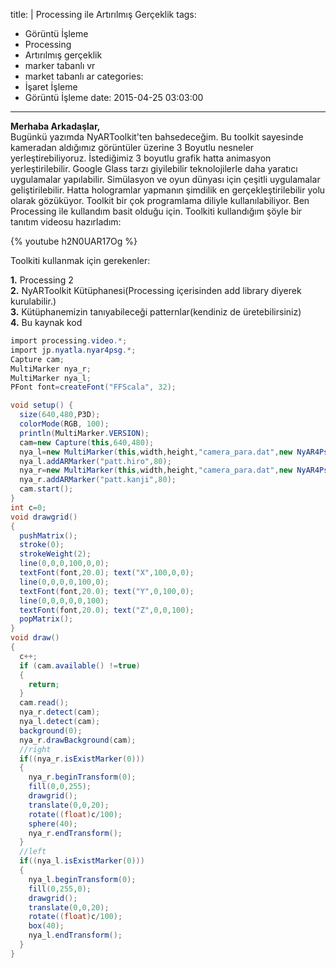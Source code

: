 title: |
  Processing ile Artırılmış Gerçeklik
tags:
  - Görüntü İşleme
  - Processing
  - Artırılmış gerçeklik
  - marker tabanlı vr
  - market tabanlı ar
categories:
  - İşaret İşleme
  - Görüntü İşleme
date: 2015-04-25 03:03:00
---
**Merhaba Arkadaşlar,**  
Bugünkü yazımda NyARToolkit'ten bahsedeceğim. Bu toolkit sayesinde kameradan aldığımız görüntüler üzerine 3 Boyutlu nesneler yerleştirebiliyoruz. İstediğimiz 3 boyutlu grafik hatta animasyon yerleştirilebilir. Google Glass tarzı giyilebilir teknolojilerle daha yaratıcı uygulamalar yapılabilir. Simülasyon ve oyun dünyası için çeşitli uygulamalar geliştirilebilir. Hatta hologramlar yapmanın şimdilik en gerçekleştirilebilir yolu olarak gözüküyor. Toolkit bir çok programlama diliyle kullanılabiliyor. Ben Processing ile kullandım basit olduğu için. Toolkiti kullandığım şöyle bir tanıtım videosu hazırladım:  

{% youtube h2N0UAR17Og %}

Toolkiti kullanmak için gerekenler:  
<!-- more -->  
**1.** Processing 2  
**2.** NyARToolkit Kütüphanesi(Processing içerisinden add library diyerek kurulabilir.)  
**3.** Kütüphanemizin tanıyabileceği patternlar(kendiniz de üretebilirsiniz)  
**4.** Bu kaynak kod  

```csharp
import processing.video.*;
import jp.nyatla.nyar4psg.*;
Capture cam;
MultiMarker nya_r;
MultiMarker nya_l;
PFont font=createFont("FFScala", 32);

void setup() {
  size(640,480,P3D);
  colorMode(RGB, 100);
  println(MultiMarker.VERSION);
  cam=new Capture(this,640,480);
  nya_l=new MultiMarker(this,width,height,"camera_para.dat",new NyAR4PsgConfig(NyAR4PsgConfig.CS_LEFT_HAND,NyAR4PsgConfig.TM_NYARTK));
  nya_l.addARMarker("patt.hiro",80);
  nya_r=new MultiMarker(this,width,height,"camera_para.dat",new NyAR4PsgConfig(NyAR4PsgConfig.CS_RIGHT_HAND,NyAR4PsgConfig.TM_NYARTK));
  nya_r.addARMarker("patt.kanji",80);
  cam.start();
}
int c=0;
void drawgrid()
{
  pushMatrix();
  stroke(0);
  strokeWeight(2);
  line(0,0,0,100,0,0);
  textFont(font,20.0); text("X",100,0,0);
  line(0,0,0,0,100,0);
  textFont(font,20.0); text("Y",0,100,0);
  line(0,0,0,0,0,100);
  textFont(font,20.0); text("Z",0,0,100);
  popMatrix();
}
void draw()
{
  c++;
  if (cam.available() !=true) 
  {
    return;
  }
  cam.read();
  nya_r.detect(cam);
  nya_l.detect(cam);
  background(0);
  nya_r.drawBackground(cam);
  //right
  if((nya_r.isExistMarker(0)))
  {
    nya_r.beginTransform(0);
    fill(0,0,255);
    drawgrid();
    translate(0,0,20);
    rotate((float)c/100);
    sphere(40);
    nya_r.endTransform();
  }
  //left
  if((nya_l.isExistMarker(0)))
  {
    nya_l.beginTransform(0);
    fill(0,255,0);
    drawgrid();
    translate(0,0,20);
    rotate((float)c/100);
    box(40);
    nya_l.endTransform();
  }
}
```
